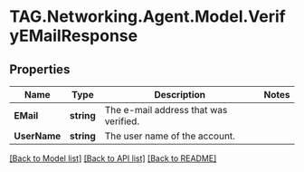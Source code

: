 # TAG.Networking.Agent.Model.VerifyEMailResponse

## Properties

Name | Type | Description | Notes
------------ | ------------- | ------------- | -------------
**EMail** | **string** | The e-mail address that was verified. | 
**UserName** | **string** | The user name of the account. | 

[[Back to Model list]](../README.md#documentation-for-models) [[Back to API list]](../README.md#documentation-for-api-endpoints) [[Back to README]](../README.md)

